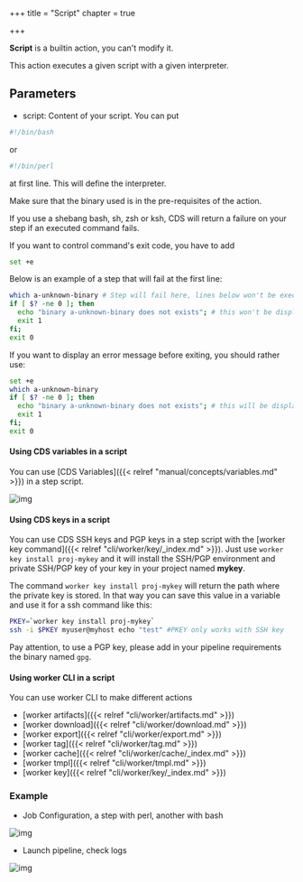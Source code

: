 +++
title = "Script"
chapter = true

+++

**Script** is a builtin action, you can't modify it.

This action executes a given script with a given interpreter.

## Parameters

* script: Content of your script. You can put

```bash
#!/bin/bash
```

 or

```bash
#!/bin/perl
```

 at first line. This will define the interpreter.

Make sure that the binary used is in the pre-requisites of the action.

If you use a shebang bash, sh, zsh or ksh, CDS will return a failure on your step if an executed command fails.

If you want to control command's exit code, you have to add
```bash
set +e
```

Below is an example of a step that will fail at the first line:

```bash
which a-unknown-binary # Step will fail here, lines below won't be executed
if [ $? -ne 0 ]; then
  echo "binary a-unknown-binary does not exists"; # this won't be displayed
  exit 1
fi;
exit 0
```

If you want to display an error message before exiting, you should rather use:

```bash
set +e
which a-unknown-binary
if [ $? -ne 0 ]; then
  echo "binary a-unknown-binary does not exists"; # this will be displayed
  exit 1
fi;
exit 0
```


#### Using CDS variables in a script

You can use [CDS Variables]({{< relref "manual/concepts/variables.md" >}}) in a step script.

![img](/images/workflows.pipelines.actions.builtin.script-bash.png)

#### Using CDS keys in a script

You can use CDS SSH keys and PGP keys in a step script with the [worker key command]({{< relref "cli/worker/key/_index.md" >}}). Just use `worker key install proj-mykey` and it will install the SSH/PGP environment and private SSH/PGP key of your key in your project named **mykey**.

The command `worker key install proj-mykey` will return the path where the private key is stored. In that way you can save this value in a variable and use it for a ssh command like this:

```bash
PKEY=`worker key install proj-mykey`
ssh -i $PKEY myuser@myhost echo "test" #PKEY only works with SSH key
```

Pay attention, to use a PGP key, please add in your pipeline requirements the binary named `gpg`.

#### Using worker CLI in a script

You can use worker CLI to make different actions

+ [worker artifacts]({{< relref "cli/worker/artifacts.md" >}})
+ [worker download]({{< relref "cli/worker/download.md" >}})
+ [worker export]({{< relref "cli/worker/export.md" >}})
+ [worker tag]({{< relref "cli/worker/tag.md" >}})
+ [worker cache]({{< relref "cli/worker/cache/_index.md" >}})
+ [worker tmpl]({{< relref "cli/worker/tmpl.md" >}})
+ [worker key]({{< relref "cli/worker/key/_index.md" >}})

### Example

* Job Configuration, a step with perl, another with bash

![img](/images/workflows.pipelines.actions.builtin.script-job.png)

* Launch pipeline, check logs

![img](/images/workflows.pipelines.actions.builtin.script-logs.png)
